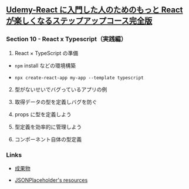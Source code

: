 ## [Udemy-React に入門した人のためのもっと React が楽しくなるステップアップコース完全版](https://www.udemy.com/course/react_stepup/learn/lecture/24823582#search)

### Section 10 - React x Typescript（実践編）

1. React × TypeScript の準備

- `npm` install などの環境構築

- `npx create-react-app my-app --template typescript`

2. 型がないせいでバグっているアプリの例

3. 取得データの型を定義しバグを防ぐ

4. props に型を定義しよう

5. 型定義を効率的に管理しよう

6. コンポーネント自体の型定義

### Links

- [成果物](https://58mfxf.csb.app/)

- [JSONPlaceholder's resources](https://jsonplaceholder.typicode.com/todos)
